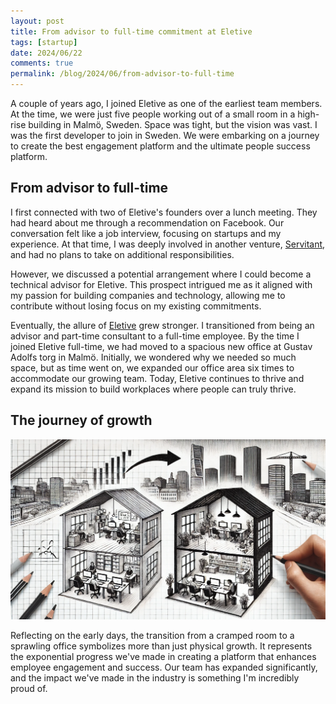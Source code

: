 ```yaml
---
layout: post
title: From advisor to full-time commitment at Eletive
tags: [startup]
date: 2024/06/22
comments: true
permalink: /blog/2024/06/from-advisor-to-full-time
---
```

A couple of years ago, I joined Eletive as one of the earliest team members. At the time, we were just five people working out of a small room in a high-rise building in Malmö, Sweden. Space was tight, but the vision was vast. I was the first developer to join in Sweden. We were embarking on a journey to create the best engagement platform and the ultimate people success platform.

## From advisor to full-time
I first connected with two of Eletive's founders over a lunch meeting. They had heard about me through a recommendation on Facebook. Our conversation felt like a job interview, focusing on startups and my experience. At that time, I was deeply involved in another venture, [Servitant](/blog/2016/05/time-for-change), and had no plans to take on additional responsibilities.

However, we discussed a potential arrangement where I could become a technical advisor for Eletive. This prospect intrigued me as it aligned with my passion for building companies and technology, allowing me to contribute without losing focus on my existing commitments.

Eventually, the allure of [Eletive](https://eletive.com) grew stronger. I transitioned from being an advisor and part-time consultant to a full-time employee. By the time I joined Eletive full-time, we had moved to a spacious new office at Gustav Adolfs torg in Malmö. Initially, we wondered why we needed so much space, but as time went on, we expanded our office area six times to accommodate our growing team. Today, Eletive continues to thrive and expand its mission to build workplaces where people can truly thrive.

## The journey of growth
![growth](/images/growth-of-startup-office.webp)

Reflecting on the early days, the transition from a cramped room to a sprawling office symbolizes more than just physical growth. It represents the exponential progress we've made in creating a platform that enhances employee engagement and success. Our team has expanded significantly, and the impact we've made in the industry is something I'm incredibly proud of.
